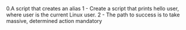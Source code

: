 0.A script that creates an alias
1 - Create a script that prints hello user, where user is the current Linux user.
2 - The path to success is to take massive, determined action mandatory
